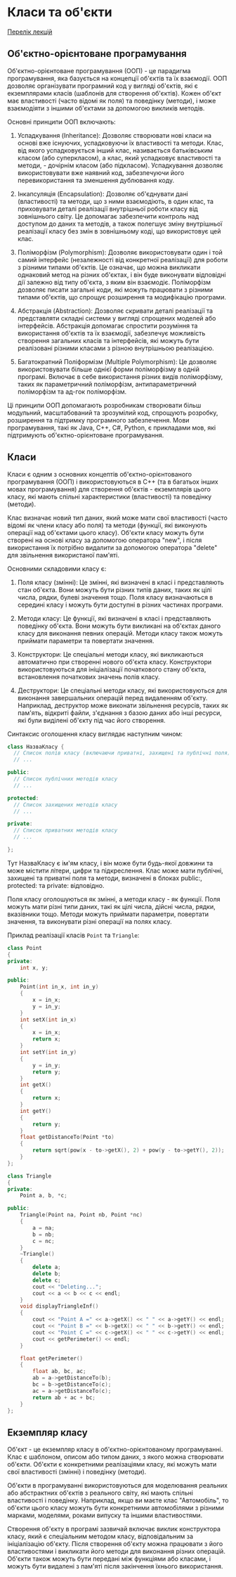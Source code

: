 # Класи та об'єкти

[Перелік лекцій](README.md)

## Об'єктно-орієнтоване програмування

Об'єктно-орієнтоване програмування (ООП) - це парадигма програмування, яка базується на концепції об'єктів та їх взаємодії. ООП дозволяє організувати програмний код у вигляді об'єктів, які є екземплярами класів (шаблонів для створення об'єктів). Кожен об'єкт має властивості (часто відомі як поля) та поведінку (методи), і може взаємодіяти з іншими об'єктами за допомогою викликів методів.

Основні принципи ООП включають:

1. Успадкування (Inheritance): Дозволяє створювати нові класи на основі вже існуючих, успадковуючи їх властивості та методи. Клас, від якого успадковується інший клас, називається батьківським класом (або суперкласом), а клас, який успадковує властивості та методи, - дочірнім класом (або підкласом). Успадкування дозволяє використовувати вже наявний код, забезпечуючи його перевикористання та зменшення дублювання коду.

2. Інкапсуляція (Encapsulation): Дозволяє об'єднувати дані (властивості) та методи, що з ними взаємодіють, в один клас, та приховувати деталі реалізації внутрішньої роботи класу від зовнішнього світу. Це допомагає забезпечити контроль над доступом до даних та методів, а також полегшує зміну внутрішньої реалізації класу без змін в зовнішньому коді, що використовує цей клас.

3. Поліморфізм (Polymorphism): Дозволяє використовувати один і той самий інтерфейс (незалежності від конкретної реалізації) для роботи з різними типами об'єктів. Це означає, що можна викликати однаковий метод на різних об'єктах, і він буде виконувати відповідні дії залежно від типу об'єкта, з яким він взаємодіє. Поліморфізм дозволяє писати загальні коди, які можуть працювати з різними типами об'єктів, що спрощує розширення та модифікацію програми.

4. Абстракція (Abstraction): Дозволяє скривати деталі реалізації та представляти складні системи у вигляді спрощених моделей або інтерфейсів. Абстракція допомагає спростити розуміння та використання об'єктів та їх взаємодії, забезпечує можливість створення загальних класів та інтерфейсів, які можуть бути реалізовані різними класами з різною внутрішньою реалізацією.

5. Багатократний Поліформізм (Multiple Polymorphism): Це дозволяє використовувати більше однієї форми поліморфізму в одній програмі. Включає в себе використання різних видів поліморфізму, таких як параметричний поліморфізм, антипараметричний поліморфізм та ад-гок поліморфізм.

Ці принципи ООП допомагають розробникам створювати більш модульний, масштабований та зрозумілий код, спрощують розробку, розширення та підтримку програмного забезпечення. Мови програмування, такі як Java, C++, C#, Python, є прикладами мов, які підтримують об'єктно-орієнтоване програмування.

## Класи

Класи є одним з основних концептів об'єктно-орієнтованого програмування (ООП) і використовуються в C++ (та в багатьох інших мовах програмування) для створення об'єктів - екземплярів цього класу, які мають спільні характеристики (властивості) та поведінку (методи).

Клас визначає новий тип даних, який може мати свої властивості (часто відомі як члени класу або поля) та методи (функції, які виконують операції над об'єктами цього класу). Об'єкти класу можуть бути створені на основі класу за допомогою оператора "new", і після використання їх потрібно видалити за допомогою оператора "delete" для звільнення використаної пам'яті.

Основними складовими класу є:

1. Поля класу (змінні): Це змінні, які визначені в класі і представляють стан об'єкта. Вони можуть бути різних типів даних, таких як цілі числа, рядки, булеві значення тощо. Поля класу визначаються в середині класу і можуть бути доступні в різних частинах програми.

2. Методи класу: Це функції, які визначені в класі і представляють поведінку об'єкта. Вони можуть бути викликані на об'єктах даного класу для виконання певних операцій. Методи класу також можуть приймати параметри та повертати значення.

3. Конструктори: Це спеціальні методи класу, які викликаються автоматично при створенні нового об'єкта класу. Конструктори використовуються для ініціалізації початкового стану об'єкта, встановлення початкових значень полів класу.

4. Деструктори: Це спеціальні методи класу, які використовуються для виконання завершальних операцій перед видаленням об'єкту. Наприклад, деструктор може виконати звільнення ресурсів, таких як пам'ять, відкриті файли, з'єднання з базою даних або інші ресурси, які були виділені об'єкту під час його створення.


Синтаксис оголошення класу виглядає наступним чином:

```cpp
class НазваКласу {
  // Список полів класу (включаючи приватні, захищені та публічні поля)
  // ...

public:
  // Список публічних методів класу
  // ...

protected:
  // Список захищених методів класу
  // ...

private:
  // Список приватних методів класу
  // ...

};
```

Тут НазваКласу є ім'ям класу, і він може бути будь-якої довжини та може містити літери, цифри та підкреслення. Клас може мати публічні, захищені та приватні поля та методи, визначені в блоках public:, protected: та private: відповідно.

Поля класу оголошуються як змінні, а методи класу - як функції. Поля можуть мати різні типи даних, такі як цілі числа, дійсні числа, рядки, вказівники тощо. Методи можуть приймати параметри, повертати значення, та виконувати різні операції на полях класу.

Приклад реалізації класів `Point` та `Triangle`:


```cpp
class Point
{
private:
    int x, y;

public:
    Point(int in_x, int in_y)
    {
        x = in_x;
        y = in_y;
    }
    int setX(int in_x)
    {
        x = in_x;
        return x;
    }
    int setY(int in_y)
    {
        y = in_y;
        return y;
    }
    int getX()
    {
        return x;
    }
    int getY()
    {
        return y;
    }
    float getDistanceTo(Point *to)
    {
        return sqrt(pow(x - to->getX(), 2) + pow(y - to->getY(), 2));
    }
};
```

```cpp
class Triangle
{
private:
    Point a, b, *c;

public:
    Triangle(Point na, Point nb, Point *nc)
    {
        a = na;
        b = nb;
        c = nc;
    }
    ~Triangle()
    {
        delete a;
        delete b;
        delete c;
        cout << "Deleting...";
        cout << a << b << c << endl;
    }
    void displayTriangleInf()
    {
        cout << "Point A =" << a->getX() << " " << a->getY() << endl;
        cout << "Point B =" << b->getX() << " " << b->getY() << endl;
        cout << "Point C =" << c->getX() << " " << c->getY() << endl;
        cout << getPerimeter() << endl;
    }

    float getPerimeter()
    {
        float ab, bc, ac;
        ab = a->getDistanceTo(b);
        bc = b->getDistanceTo(c);
        ac = a->getDistanceTo(c);
        return ab + ac + bc;
    }
};
```

## Екземпляр класу

Об'єкт - це екземпляр класу в об'єктно-орієнтованому програмуванні. Клас є шаблоном, описом або типом даних, з якого можна створювати об'єкти. Об'єкти є конкретними реалізаціями класу, які можуть мати свої властивості (змінні) і поведінку (методи).

Об'єкти в програмуванні використовуються для моделювання реальних або абстрактних об'єктів з реального світу, які мають спільні властивості і поведінку. Наприклад, якщо ви маєте клас "Автомобіль", то об'єкти цього класу можуть бути конкретними автомобілями з різними марками, моделями, роками випуску та іншими властивостями.

Створення об'єкту в програмі зазвичай включає виклик конструктора класу, який є спеціальним методом класу, відповідальним за ініціалізацію об'єкту. Після створення об'єкту можна працювати з його властивостями і викликати його методи для виконання різних операцій. Об'єкти також можуть бути передані між функціями або класами, і можуть бути видалені з пам'яті після закінчення їхнього використання.


